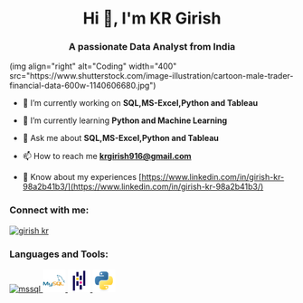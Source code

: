 
<h1 align="center">Hi 👋, I'm KR Girish</h1>
<h3 align="center">A passionate Data Analyst from India</h3>
(img align="right" alt="Coding" width="400" src="https://www.shutterstock.com/image-illustration/cartoon-male-trader-financial-data-600w-1140606680.jpg")


- 🔭 I’m currently working on **SQL,MS-Excel,Python and Tableau**

- 🌱 I’m currently learning **Python and Machine Learning**

- 💬 Ask me about **SQL,MS-Excel,Python and Tableau**

- 📫 How to reach me **krgirish916@gmail.com**

- 📄 Know about my experiences [https://www.linkedin.com/in/girish-kr-98a2b41b3/](https://www.linkedin.com/in/girish-kr-98a2b41b3/)

<h3 align="left">Connect with me:</h3>
<p align="left">
<a href="https://linkedin.com/in/girish kr" target="blank"><img align="center" src="https://raw.githubusercontent.com/rahuldkjain/github-profile-readme-generator/master/src/images/icons/Social/linked-in-alt.svg" alt="girish kr" height="30" width="40" /></a>
</p>

<h3 align="left">Languages and Tools:</h3>
<p align="left"> <a href="https://www.microsoft.com/en-us/sql-server" target="_blank" rel="noreferrer"> <img src="https://www.svgrepo.com/show/303229/microsoft-sql-server-logo.svg" alt="mssql" width="40" height="40"/> </a> <a href="https://www.mysql.com/" target="_blank" rel="noreferrer"> <img src="https://raw.githubusercontent.com/devicons/devicon/master/icons/mysql/mysql-original-wordmark.svg" alt="mysql" width="40" height="40"/> </a> <a href="https://pandas.pydata.org/" target="_blank" rel="noreferrer"> <img src="https://raw.githubusercontent.com/devicons/devicon/2ae2a900d2f041da66e950e4d48052658d850630/icons/pandas/pandas-original.svg" alt="pandas" width="40" height="40"/> </a> <a href="https://www.python.org" target="_blank" rel="noreferrer"> <img src="https://raw.githubusercontent.com/devicons/devicon/master/icons/python/python-original.svg" alt="python" width="40" height="40"/> </a> </p>

